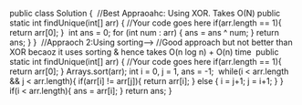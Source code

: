 public class Solution {
​
//Best Appraoahc: Using XOR. Takes O(N)
public static int findUnique(int[] arr) {
//Your code goes here
if(arr.length == 1){
return arr[0];
}
​
int ans = 0;
for (int num : arr) {
ans = ans ^ num;
}
return ans;
}
}
​
//Appraoch 2:Using sorting-->
//Good approach but not better than XOR becaoz it uses sorting & hence takes O(n log n) + O(n) time
​
public static int findUnique(int[] arr) {
//Your code goes here
if(arr.length == 1){
return arr[0];
}
Arrays.sort(arr);
int i = 0, j = 1, ans = -1;
​
while(i < arr.length && j < arr.length){
if(arr[i] != arr[j]){
return arr[i];
} else {
i = j+1;
j = i+1;
}
}
​
if(i < arr.length){
ans = arr[i];
}
return ans;
}